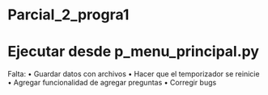 # Parcial_2_progra1

# Ejecutar desde p_menu_principal.py

Falta:
• Guardar datos con archivos
• Hacer que el temporizador se reinicie
• Agregar funcionalidad de agregar preguntas
• Corregir bugs
